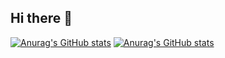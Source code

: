 ## Hi there 👋

[![Anurag's GitHub stats](https://github-readme-stats.vercel.app/api?username=masterbowler)](https://github.com/anuraghazra/github-readme-stats)
[![Anurag's GitHub stats](https://github-readme-stats.vercel.app/api/top-langs/?username=masterbowler&layout=compact&theme=buefy&hide_border=true)](https://github.com/anuraghazra/github-readme-stats)
<!--
**MasterBowler/MasterBowler** is a ✨ _special_ ✨ repository because its `README.md` (this file) appears on your GitHub profile.

Here are some ideas to get you started:

- 🔭 I’m currently working on ...
- 🌱 I’m currently learning ...
- 👯 I’m looking to collaborate on ...
- 🤔 I’m looking for help with ...
- 💬 Ask me about ...
- 📫 How to reach me: ...
- 😄 Pronouns: ...
- ⚡ Fun fact: ...
-->
